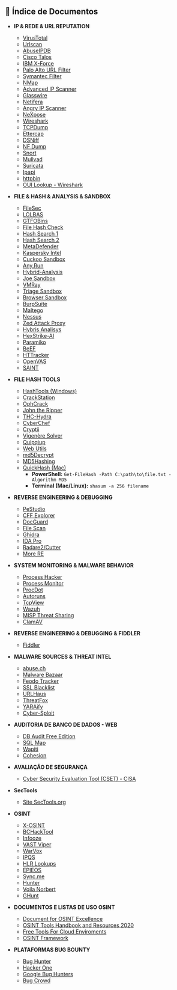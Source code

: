 ## 📁 Índice de Documentos

- **IP & REDE & URL REPUTATION**
  * [VirusTotal](https://virustotal.com)
  * [Urlscan](https://urlscan.io)
  * [AbuseIPDB](https://abuseipdb.com)
  * [Cisco Talos](https://talosintelligence.com/reputation_center)
  * [IBM X-Force](https://exchange.xforce.ibmcloud.com/)
  * [Palo Alto URL Filter](https://urlfiltering.paloaltonetworks.com/)
  * [Symantec Filter](https://sitereview.bluecoat.com/)
  * [NMap](https://nmap.org/)
  * [Advanced IP Scanner](https://www.advanced-ip-scanner.com/br/)
  * [Glasswire](https://www.glasswire.com/)
  * [Netifera](https://www.aldeid.com/wiki/Netifera)
  * [Angry IP Scanner](https://angryip.org/)
  * [NeXpose](https://docs.rapid7.com/nexpose/nexpose-quick-start-guide/)
  * [Wireshark](https://www.wireshark.org/)
  * [TCPDump](https://www.tcpdump.org/)
  * [Ettercap](https://www.ettercap-project.org/index.html)
  * [DSNiff](https://monkey.org/~dugsong/dsniff/)
  * [NF Dump](https://github.com/phaag/nfdump)
  * [Snort](https://www.snort.org/)
  * [Mullvad](https://mullvad.net/en/help/tor-and-mullvad-vpn)
  * [Suricata]([htt](https://suricata.io/))
  * [Ipapi](https://ipapi.co/)
  * [httpbin](https://httpbin.org/ip)
  * [OUI Lookup - Wireshark](https://www.wireshark.org/tools/oui-lookup.html)

- **FILE & HASH & ANALYSIS & SANDBOX**
  * [FileSec](https://filesec.io/#)
  * [LOLBAS](https://lolbas-project.github.io/)
  * [GTFOBins](https://gtfobins.github.io/)
  * [File Hash Check](https://www.virustotal.com/gui/file/)
  * [Hash Search 1](https://hashsearch.io/)
  * [Hash Search 2](https://malwares.com)
  * [MetaDefender](https://metadefender.opswat.com/)
  * [Kaspersky Intel](https://opentip.kaspersky.com/)
  * [Cuckoo Sandbox](https://cuckoosandbox.org)
  * [Any.Run](https://any.run)
  * [Hybrid-Analysis](https://www.hybrid-analysis.com/)
  * [Joe Sandbox](https://www.joesandbox.com/)
  * [VMRay](https://vmray.com)
  * [Triage Sandbox](https://tria.ge)
  * [Browser Sandbox](https://github.com/browser-actions/browser-sandbox)
  * [BurpSuite](https://portswigger.net/burp/communitydownload)
  * [Maltego](https://www.maltego.com/?utm_source=paterva.com&utm_medium=referral&utm_campaign=301)
  * [Nessus](https://www.tenable.com/downloads/nessus?loginAttempted=true)
  * [Zed Attack Proxy](https://www.zaproxy.org/)
  * [Hybris Analisys](https://hybrid-analysis.com/)
  * [HexStrike-AI](https://github.com/0x4m4/hexstrike-ai)
  * [Paramiko](https://www.paramiko.org/)
  * [BeEF](https://beefproject.com/)
  * [HTTracker](https://www.httrack.com/)
  * [OpenVAS](https://www.greenbone.net/en/openvas-basic/)
  * [SAINT](https://sectools.org/tool/saint/)

- **FILE HASH TOOLS**
  * [HashTools (Windows)](https://www.binaryfortress.com/HashTools/)
  * [CrackStation](https://crackstation.net/)
  * [OphCrack](https://ophcrack.sourceforge.io/)
  * [John the Ripper](https://www.openwall.com/john/)
  * [THC-Hydra](https://github.com/vanhauser-thc/thc-hydra/releases)
  * [CyberChef](https://gchq.github.io/CyberChef)
  * [Cryptii](https://cryptii.com/)
  * [Vigenère Solver](https://www.guballa.de/vigenere-solver)
  * [Quipqiup](hhttps://quipqiup.com/)
  * [Web Utils](https://www.webutils.pl/index.php?idx=xx)
  * [md5Decrypt](https://md5decrypt.net/)
  * [MD5Hashing](https://md5hashing.net/)
  * [QuickHash (Mac)](https://www.quickhash-gui.org/)
    * **PowerShell:** `Get-FileHash -Path C:\path\to\file.txt -Algorithm MD5`
    * **Terminal (Mac/Linux):** `shasum -a 256 filename`

- **REVERSE ENGINEERING & DEBUGGING**
  * [PeStudio](https://www.winitor.com/)
  * [CFF Explorer](https://ntcore.com/?page_id=388)
  * [DocGuard](https://github.com/DocGuard/DocGuard)
  * [File Scan](https://www.filescan.io/)
  * [Ghidra](https://ghidra-sre.org/)
  * [IDA Pro](https://hex-rays.com/ida-pro/)
  * [Radare2/Cutter](https://cutter.re/)
  * [More RE](https://github.com/wtsxDev/reverse-engineering)

- **SYSTEM MONITORING & MALWARE BEHAVIOR**
  * [Process Hacker](https://processhacker.sourceforge.io/)
  * [Process Monitor](https://docs.microsoft.com/en-us/sysinternals/downloads/procmon)
  * [ProcDot](http://www.procdot.com/)
  * [Autoruns](https://docs.microsoft.com/en-us/sysinternals/downloads/autoruns)
  * [TcpView](https://docs.microsoft.com/en-us/sysinternals/downloads/tcpview)
  * [Wazuh](https://wazuh.com/)
  * [MISP Threat Sharing](https://www.misp-project.org/)
  * [ClamAV](https://www.clamav.net/)

- **REVERSE ENGINEERING & DEBUGGING & FIDDLER**
  * [Fiddler](https://www.telerik.com/fiddler)

- **MALWARE SOURCES & THREAT INTEL**
  * [abuse.ch](https://abuse.ch/)
  * [Malware Bazaar](https://bazaar.abuse.ch/)
  * [Feodo Tracker](https://feodotracker.abuse.ch/)
  * [SSL Blacklist](https://sslbl.abuse.ch/)
  * [URLHaus](https://urlhaus.abuse.ch/)
  * [ThreatFox](https://threatfox.abuse.ch/)
  * [YARAify](https://yaraify.abuse.ch/)
  * [Cyber-Sploit](https://github.com/Cyber-Dioxide/Cyber-Sploit)

- **AUDITORIA DE BANCO DE DADOS - WEB**
  - [DB Audit Free Edition](http://www.softtreetech.com)
  - [SQL Map](https://sqlmap.org/)
  - [Wapiti](https://wapiti-scanner.github.io/)
  - [Cohesion](https://cohesion.sh/)

- **AVALIAÇÃO DE SEGURANÇA**
  * [Cyber Security Evaluation Tool (CSET) - CISA](./CSET.md) 

- **SecTools**
  * [Site SecTools.org](https://sectools.org/)

- **OSINT**
  - [X-OSINT](https://github.com/TermuxHackz/X-osint)
  - [BCHackTool](https://github.com/ByCh4n/BCHackTool)
  - [Infooze](https://infoooze.js.org/)
  - [VAST Viper](https://vipervast.sourceforge.net/)
  - [WarVox](https://github.com/rapid7/warvox/)
  - [IPQS](https://www.ipqualityscore.com/free-phone-number-lookup)
  - [HLR Lookups](https://www.hlrlookup.com/)
  - [EPIEOS](https://epieos.com/)
  - [Sync.me](https://sync.me/)
  - [Hunter](https://hunter.io/bulk)
  - [Voila Norbert](https://app.voilanorbert.com/)
  - [GHunt](https://github.com/mxrch/GHunt)

- **DOCUMENTOS E LISTAS DE USO OSINT**
  * [Document for OSINT  Excellence](./FerramentasOSINT.pdf)
  * [OSINT Tools Handbook and Resources 2020](https://i-intelligence.eu/uploads/public-documents/OSINT_Handbook_2020.pdf)
  * [Free Tools For Cloud Enviroments](./cisa-free.pdf)
  * [OSINT Framework](https://osintframework.com/)

- **PLATAFORMAS BUG BOUNTY**
  - [Bug Hunter](https://www.bughunt.com.br/)
  - [Hacker One](https://hackerone.com/bug-bounty-programs)
  - [Google Bug Hunters](https://bughunters.google.com/)
  - [Bug Crowd](https://bugcrowd.com/engagements?category=bug_bounty&page=1&sort_by=promoted&sort_direction=desc)
